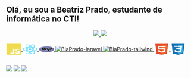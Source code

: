 ## Olá, eu sou a Beatriz Prado, estudante de informática no CTI!

<div align="center">
  <a href="https://github.com/biaaPrado">
  <img height="180em" src="https://github-readme-stats.vercel.app/api?username=biaaPrado&show_icons=true&theme=dark&include_all_commits=true&count_private=true"/>
   <img height="180em" src="https://github-readme-stats.vercel.app/api/top-langs/?username=biaaPrado&layout=compact&langs_count=16&theme=dark"/> 
</div>
  
<div style="display: inline_block"><br>
  <img align="center" alt="BiaPrado-Js" height="30" width="40" src="https://raw.githubusercontent.com/devicons/devicon/master/icons/javascript/javascript-plain.svg">
  <img align="center" alt="BiaPrado-React" height="30" width="40" src="https://raw.githubusercontent.com/devicons/devicon/master/icons/react/react-original.svg">
  <img align="center"  alt="BiaPrado-php" width="40" height="30" src="https://raw.githubusercontent.com/devicons/devicon/master/icons/php/php-original.svg"/>
  <img align="center"  alt="BiaPrado-laravel" width="40" height="30" src="https://cdn.jsdelivr.net/gh/devicons/devicon/icons/laravel/laravel-plain.svg" />
  <img align="center"  alt="BiaPrado-tailwind" width="40" height="30" src="https://cdn.jsdelivr.net/gh/devicons/devicon/icons/tailwindcss/tailwindcss-plain.svg"/>
  <img align="center" alt="BiaPrado-HTML" height="30" width="40" src="https://raw.githubusercontent.com/devicons/devicon/master/icons/html5/html5-original.svg">
  <img align="center" alt="BiaPrado-CSS" height="30" width="40" src="https://raw.githubusercontent.com/devicons/devicon/master/icons/css3/css3-original.svg">
</div>
  
  ##
 
<div> 
  <a href="https://www.instagram.com/biiaaps/" target="_blank"><img src="https://img.shields.io/badge/-Instagram-%23E4405F?style=for-the-badge&logo=instagram&logoColor=white" target="_blank"></a> 
  <a href ="https://www.linkedin.com/in/beatriz-prado-soche-0b8680238/"><img src="https://img.shields.io/badge/LinkedIn-0077B5?style=for-the-badge&logo=linkedin&logoColor=white" target="_blank"></a>
  <a href = "mailto:beatriz.p.soche@unesp.br"><img src="https://img.shields.io/badge/Gmail-B22222?style=for-the-badge&logo=Gmail&logoColor=white" target="_blank"></a>
 
</div>
